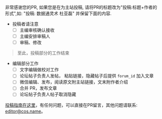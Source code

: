 非常感谢您的PR, 如果您是在为主站投稿, 请将PR的标题改为"投稿:标题+作者的形式",如:
"投稿: 数据通灵术 杜亚磊"
并保留下面的内容.

- 投稿者请注意
  - [ ] 主编审核确认接收
  - [ ] 主编安排审稿人
  - [ ] 审稿、修改

> 至此，投稿部分的工作结束

- 编辑部分工作
  - [ ] 文字编辑做校对工作
  - [ ] 论坛帖子负责人发帖， 粘贴链接，隐藏帖子后提供 `forum_id` 加入文章
  - [ ] 微信编辑、发布，阅读原文附主站链接，文末附作者介绍
  - [ ] 合并 PR，发布文章
  - [ ] 论坛帖子负责人帖子取消隐藏

[投稿指南在这里](https://cosx.org/contribute/)，有任何问题，可以直接在PR留言，其他问题请联系: editor@cos.name。
